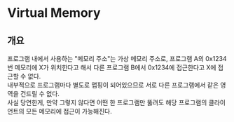 # Virtual Memory  
## 개요
프로그램 내에서 사용하는 "메모리 주소"는 가상 메모리 주소로, 프로그램 A의 0x1234번 메모리에 X가 위치한다고 해서 다른 프로그램 B에서 0x1234에 접근한다고 X에 접근할 수 없다.  
내부적으로 프로그램마다 별도로 맵핑이 되어있으므로 서로 다른 프로그램에서 같은 영역을 건드릴 수 없다.  
사실 당연한게, 만약 그렇지 않다면 어떤 한 프로그램만 뚫려도 해당 프로그램의 클라이언트의 모든 메모리에 접근이 가능해진다.  

